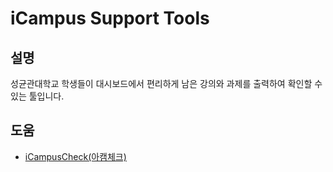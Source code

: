 # iCampus Support Tools
## 설명
성균관대학교 학생들이 대시보드에서 편리하게 남은 강의와 과제를 출력하여 확인할 수 있는 툴입니다.

## 도움
- [iCampusCheck(아캠체크)](https://github.com/ductility/iCampusCheck)